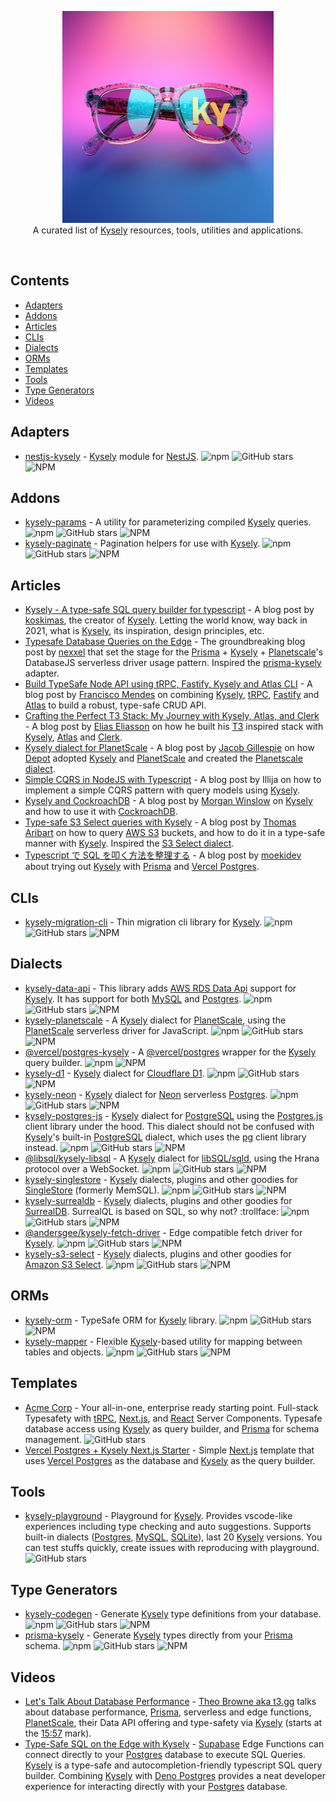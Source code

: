 <p align="center">
  <img src="art.png" />
  <br>
  <span>A curated list of <a href="https://kysely.dev" target="_blank">Kysely</a> resources, tools, utilities and applications.</span>
</p>

<br>

## Contents

- [Adapters](#adapters)
- [Addons](#addons)
- [Articles](#articles)
- [CLIs](#clis)
- [Dialects](#dialects)
- [ORMs](#orms)
- [Templates](#templates)
- [Tools](#tools)
- [Type Generators](#type-generators)
- [Videos](#videos)

## Adapters

- [nestjs-kysely](https://github.com/kazu728/nestjs-kysely) - [Kysely](https://kysely.dev) module for [NestJS](https://nestjs.com/). ![npm](https://img.shields.io/npm/dw/nestjs-kysely?style=flat-square) ![GitHub stars](https://img.shields.io/github/stars/kazu728/nestjs-kysely?style=flat-square) ![NPM](https://img.shields.io/npm/l/nestjs-kysely?style=flat-square)

## Addons

- [kysely-params](https://github.com/jtlapp/kysely-params) - A utility for parameterizing compiled [Kysely](https://kysely.dev) queries. ![npm](https://img.shields.io/npm/dw/kysely-params?style=flat-square) ![GitHub stars](https://img.shields.io/github/stars/jtlapp/kysely-params?style=flat-square) ![NPM](https://img.shields.io/npm/l/kysely-params?style=flat-square)
- [kysely-paginate](https://github.com/charlie-hadden/kysely-paginate) - Pagination helpers for use with [Kysely](https://kysely.dev). ![npm](https://img.shields.io/npm/dw/kysely-paginate?style=flat-square) ![GitHub stars](https://img.shields.io/github/stars/charlie-hadden/kysely-paginate?style=flat-square) ![NPM](https://img.shields.io/npm/l/kysely-paginate?style=flat-square)

## Articles

- [Kysely - A type-safe SQL query builder for typescript](https://www.jakso.me/blog/kysely-a-type-safe-sql-query-builder-for-typescript) - A blog post by [koskimas](https://github.com/koskimas), the creator of [Kysely](https://kysely.dev). Letting the world know, way back in 2021, what is [Kysely](https://kysely.dev), its inspiration, design principles, etc.
- [Typesafe Database Queries on the Edge](https://www.nexxel.dev/blog/typesafe-database) - The groundbreaking blog post by [nexxel](https://twitter.com/nexxeln) that set the stage for the [Prisma](https://www.prisma.io) + [Kysely](https://kysely.dev) + [Planetscale](https://planetscale.com)'s DatabaseJS serverless driver usage pattern. Inspired the [prisma-kysely](https://github.com/valtyr/prisma-kysely) adapter.
- [Build TypeSafe Node API using tRPC, Fastify, Kysely and Atlas CLI](https://dev.to/franciscomendes10866/build-typesafe-node-api-using-trpc-fastify-kysely-and-atlas-cli-580c) - A blog post by [Francisco Mendes](https://github.com/FranciscoMendes10866) on combining [Kysely](https://kysely.dev), [tRPC](https://trpc.io), [Fastify](https://www.fastify.io) and [Atlas](https://atlasgo.io/) to build a robust, type-safe CRUD API.
- [Crafting the Perfect T3 Stack: My Journey with Kysely, Atlas, and Clerk](https://eliasson.me/articles/crafting-the-perfect-t3-stack-my-journey-with-kysely-atlas-and-clerk) - A blog post by [Elias Eliasson](https://twitter.com/elitasson) on how he built his [T3](https://create.t3.gg) inspired stack with [Kysely](https://kysely.dev), [Atlas](https://atlasgo.io/) and [Clerk](https://clerk.dev).
- [Kysely dialect for PlanetScale](https://depot.dev/blog/kysely-dialect-planetscale) - A blog post by [Jacob Gillespie](https://twitter.com/jacobwgillespie) on how [Depot](https://depot.dev) adopted [Kysely](https://kysely.dev) and [PlanetScale](https://planetscale.com/) and created the [Planetscale dialect](https://github.com/depot/kysely-planetscale).
- [Simple CQRS in NodeJS with Typescript](https://itnext.io/simple-cqrs-in-nodejs-with-typescript-6da6d3e8a420) - A blog post by Illija on how to implement a simple CQRS pattern with query models using [Kysely](https://kysely.dev).
- [Kysely and CockroachDB](https://morgans-blog.deno.dev/kysely-crdb) - A blog post by [Morgan Winslow](https://github.com/mowinslow2) on [Kysely](https://kysely.dev) and how to use it with [CockroachDB](https://www.cockroachlabs.com).
- [Type-safe S3 Select queries with Kysely](https://dev.to/kumo/type-safe-s3-select-queries-with-kysely-4ge0) - A blog post by [Thomas Aribart](https://twitter.com/aribartt) on how to query [AWS S3](https://aws.amazon.com/s3) buckets, and how to do it in a type-safe manner with [Kysely](https://kysely.dev). Inspired the [S3 Select dialect](https://github.com/igalklebanov/kysely-s3-select).
- [Typescript で SQL を叩く方法を整理する](https://zenn.dev/moekidev/articles/d3db4dc362b93d) - A blog post by [moekidev](https://twitter.com/moekidev) about trying out [Kysely](https://kysely.dev) with [Prisma](https://www.prisma.io) and [Vercel Postgres](https://vercel.com/postgres).

## CLIs

- [kysely-migration-cli](https://github.com/acro5piano/kysely-migration-cli) - Thin migration cli library for [Kysely](https://kysely.dev). ![npm](https://img.shields.io/npm/dw/kysely-migration-cli?style=flat-square) ![GitHub stars](https://img.shields.io/github/stars/acro5piano/kysely-migration-cli?style=flat-square) ![NPM](https://img.shields.io/npm/l/kysely-migration-cli?style=flat-square)

## Dialects

- [kysely-data-api](https://github.com/serverless-stack/kysely-data-api) - This library adds [AWS RDS Data Api](https://docs.aws.amazon.com/rdsdataservice/latest/APIReference/Welcome.html) support for [Kysely](https://kysely.dev). It has support for both [MySQL](https://www.mysql.com) and [Postgres](https://www.postgresql.org). ![npm](https://img.shields.io/npm/dw/kysely-data-api?style=flat-square) ![GitHub stars](https://img.shields.io/github/stars/serverless-stack/kysely-data-api?style=flat-square) ![NPM](https://img.shields.io/npm/l/kysely-data-api?style=flat-square)
- [kysely-planetscale](https://github.com/depot/kysely-planetscale) - A [Kysely](https://kysely.dev) dialect for [PlanetScale](https://planetscale.com), using the [PlanetScale](https://planetscale.com) serverless driver for JavaScript. ![npm](https://img.shields.io/npm/dw/kysely-planetscale?style=flat-square) ![GitHub stars](https://img.shields.io/github/stars/depot/kysely-planetscale?style=flat-square) ![NPM](https://img.shields.io/npm/l/kysely-planetscale?style=flat-square)
- [@vercel/postgres-kysely](https://github.com/vercel/storage/tree/main/packages/postgres-kysely) - A [@vercel/postgres](https://github.com/vercel/storage/tree/main/packages/postgres) wrapper for the [Kysely](https://kysely.dev) query builder. ![npm](https://img.shields.io/npm/dw/@vercel/postgres-kysely?style=flat-square) ![NPM](https://img.shields.io/npm/l/@vercel/postgres-kysely?style=flat-square)
- [kysely-d1](https://github.com/aidenwallis/kysely-d1) - [Kysely](https://kysely.dev) dialect for [Cloudflare D1](https://developers.cloudflare.com/d1). ![npm](https://img.shields.io/npm/dw/kysely-d1?style=flat-square) ![GitHub stars](https://img.shields.io/github/stars/aidenwallis/kysely-d1?style=flat-square) ![NPM](https://img.shields.io/npm/l/kysely-d1?style=flat-square)
- [kysely-neon](https://github.com/seveibar/kysely-neon) - [Kysely](https://kysely.dev) dialect for [Neon](https://neon.tech) serverless [Postgres](https://www.postgresql.org). ![npm](https://img.shields.io/npm/dw/kysely-neon?style=flat-square) ![GitHub stars](https://img.shields.io/github/stars/seveibar/kysely-neon?style=flat-square) ![NPM](https://img.shields.io/npm/l/kysely-neon?style=flat-square)
- [kysely-postgres-js](https://github.com/igalklebanov/kysely-postgres-js) - [Kysely](https://kysely.dev) dialect for [PostgreSQL](https://www.postgresql.org) using the [Postgres.js](https://github.com/porsager/postgres) client library under the hood. This dialect should not be confused with [Kysely](https://kysely.dev)'s built-in [PostgreSQL](https://www.postgresql.org) dialect, which uses the [pg](https://github.com/brianc/node-postgres) client library instead. ![npm](https://img.shields.io/npm/dw/kysely-postgres-js?style=flat-square) ![GitHub stars](https://img.shields.io/github/stars/igalklebanov/kysely-postgres-js?style=flat-square) ![NPM](https://img.shields.io/npm/l/kysely-postgres-js?style=flat-square)
- [@libsql/kysely-libsql](https://github.com/libsql/kysely-libsql) - A [Kysely](https://kysely.dev) dialect for [libSQL/sqld](https://github.com/libsql/sqld), using the Hrana protocol over a WebSocket. ![npm](https://img.shields.io/npm/dw/@libsql/kysely-libsql?style=flat-square) ![GitHub stars](https://img.shields.io/github/stars/libsql/kysely-libsql?style=flat-square) ![NPM](https://img.shields.io/npm/l/@libsql/kysely-libsql?style=flat-square)
- [kysely-singlestore](https://github.com/igalklebanov/kysely-singlestore) - [Kysely](https://kysely.dev) dialects, plugins and other goodies for [SingleStore](https://www.singlestore.com) (formerly MemSQL). ![npm](https://img.shields.io/npm/dw/kysely-singlestore?style=flat-square) ![GitHub stars](https://img.shields.io/github/stars/igalklebanov/kysely-singlestore?style=flat-square) ![NPM](https://img.shields.io/npm/l/kysely-singlestore?style=flat-square)
- [kysely-surrealdb](https://github.com/igalklebanov/kysely-surrealdb) - [Kysely](https://kysely.dev) dialects, plugins and other goodies for [SurrealDB](https://surrealdb.com). SurrealQL is based on SQL, so why not? :trollface: ![npm](https://img.shields.io/npm/dw/kysely-surrealdb?style=flat-square) ![GitHub stars](https://img.shields.io/github/stars/igalklebanov/kysely-surrealdb?style=flat-square) ![NPM](https://img.shields.io/npm/l/kysely-surrealdb?style=flat-square)
- [@andersgee/kysely-fetch-driver](https://github.com/Andersgee/kysely-fetch-driver) - Edge compatible fetch driver for [Kysely](https://kysely.dev). ![npm](https://img.shields.io/npm/dw/@andersgee/kysely-fetch-driver?style=flat-square) ![GitHub stars](https://img.shields.io/github/stars/Andersgee/kysely-fetch-driver?style=flat-square) ![NPM](https://img.shields.io/npm/l/@andersgee/kysely-fetch-driver?style=flat-square)
- [kysely-s3-select](https://github.com/igalklebanov/kysely-s3-select) - [Kysely](https://kysely.dev) dialects, plugins and other goodies for [Amazon S3 Select](https://docs.aws.amazon.com/AmazonS3/latest/userguide/selecting-content-from-objects.html). ![npm](https://img.shields.io/npm/dw/kysely-s3-select?style=flat-square) ![GitHub stars](https://img.shields.io/github/stars/igalklebanov/kysely-s3-select?style=flat-square) ![NPM](https://img.shields.io/npm/l/kysely-s3-select?style=flat-square)

## ORMs

- [kysely-orm](https://github.com/seeden/kysely-orm) - TypeSafe ORM for [Kysely](https://kysely.dev) library. ![npm](https://img.shields.io/npm/dw/kysely-orm?style=flat-square) ![GitHub stars](https://img.shields.io/github/stars/seeden/kysely-orm?style=flat-square) ![NPM](https://img.shields.io/npm/l/kysely-orm?style=flat-square)
- [kysely-mapper](https://github.com/jtlapp/kysely-mapper) - Flexible [Kysely](https://kysely.dev)-based utility for mapping between tables and objects. ![npm](https://img.shields.io/npm/dw/kysely-mapper?style=flat-square) ![GitHub stars](https://img.shields.io/github/stars/jtlapp/kysely-mapper?style=flat-square) ![NPM](https://img.shields.io/npm/l/kysely-mapper?style=flat-square)

## Templates

- [Acme Corp](https://acme-corp.jumr.dev) - Your all-in-one, enterprise ready starting point. Full-stack Typesafety with [tRPC](https://trpc.io/), [Next.js](https://nextjs.org), and [React](https://react.dev) Server Components. Typesafe database access using [Kysely](https://kysely.dev) as query builder, and [Prisma](https://www.prisma.io) for schema management. ![GitHub stars](https://img.shields.io/github/stars/juliusmarminge/acme-corp?style=flat-square)
- [Vercel Postgres + Kysely Next.js Starter](https://vercel.com/templates/next.js/postgres-kysely) - Simple [Next.js](https://nextjs.org) template that uses [Vercel Postgres](https://vercel.com/postgres) as the database and [Kysely](https://kysely.dev) as the query builder.

## Tools

- [kysely-playground](https://kyse.link) - Playground for [Kysely](https://kysely.dev). Provides vscode-like experiences including type checking and auto suggestions. Supports built-in dialects ([Postgres](https://postgresql.org), [MySQL](https://www.mysql.com), [SQLite](https://sqlite.org)), last 20 [Kysely](https://kysely.dev) versions. You can test stuffs quickly, create issues with reproducing with playground. ![GitHub stars](https://img.shields.io/github/stars/wirekang/kysely-playground?style=flat-square)

## Type Generators

- [kysely-codegen](https://github.com/RobinBlomberg/kysely-codegen) - Generate [Kysely](https://kysely.dev) type definitions from your database. ![npm](https://img.shields.io/npm/dw/kysely-codegen?style=flat-square) ![GitHub stars](https://img.shields.io/github/stars/RobinBlomberg/kysely-codegen?style=flat-square) ![NPM](https://img.shields.io/npm/l/kysely-codegen?style=flat-square)
- [prisma-kysely](https://github.com/valtyr/prisma-kysely) - Generate [Kysely](https://kysely.dev) types directly from your [Prisma](https://www.prisma.io) schema. ![npm](https://img.shields.io/npm/dw/prisma-kysely?style=flat-square) ![GitHub stars](https://img.shields.io/github/stars/valtyr/prisma-kysely?style=flat-square) ![NPM](https://img.shields.io/npm/l/prisma-kysely?style=flat-square)

## Videos

- [Let's Talk About Database Performance](https://youtu.be/3P7jnolWfHw) - [Theo Browne aka t3.gg](https://twitter.com/t3dotgg) talks about database performance, [Prisma](https://www.prisma.io), serverless and edge functions, [PlanetScale](https://planetscale.com), their Data API offering and type-safety via [Kysely](https://kysely.dev) (starts at the [15:57](https://youtu.be/3P7jnolWfHw?t=957) mark).
- [Type-Safe SQL on the Edge with Kysely](https://youtu.be/zd9a_Lk3jAc) - [Supabase](https://supabase.com) Edge Functions can connect directly to your [Postgres](https://www.postgresql.org) database to execute SQL Queries. [Kysely](https://kysely.dev) is a type-safe and autocompletion-friendly typescript SQL query builder. Combining [Kysely](https://kysely.dev) with [Deno Postgres](https://deno-postgres.com) provides a neat developer experience for interacting directly with your [Postgres](https://www.postgresql.org) database.
